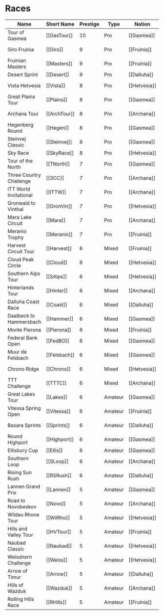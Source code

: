 # Races

| Name           | Short Name | Prestige | Type | Nation | Terrain | Length |
|----------------|------------|----------|------|--------|---------|--------|
| Tour of Gasmea | [[GasTour]] | 10 | Pro | [[Gasmea]] | [[HillyMountain]] | 21 Stages
| Giro Fruinia | [[Giro]] | 9 | Pro | [[Fruinia]] | [[Hilly]] | 21 Stages
| Fruinian Masters | [[Masters]] | 9 | Pro | [[Fruinia]] | [[Hilly]] |
| Desert Sprint | [[Desert]] | 9 | Pro | [[Dalluha]] | [[Flat]] |
| Vista Hetvesia | [[Vista]] | 8 | Pro | [[Hetvesia]] | [[Mountain]] | 14 Stages
| Great Plains Tour | [[Plains]] | 8 | Pro | [[Gasmea]] | [[Flat]] | 14 Stages
| Archana Tour | [[ArchTour]] | 8 | Pro | [[Archana]] | [[Hilly]] | 14 Stages
| Hegenberg Round | [[Hegen]] | 8 | Pro | [[Gasmea]] | [[Cobble]] |
| Steinvej Classic | [[Steinvej]] | 8 | Pro | [[Gasmea]] | [[Cobble]]
| Sky Race | [[SkyRace]] | 8 | Pro | [[Hetvesia]] | [[Mountain]] | 
| Tour of the North | [[TNorth]] | 7 | Pro | [[Gasmea]] | [[Cobble]] | 7 Stages
| Three Country Challenge | [[3CC]] | 7 | Pro | [[Archana]] | [[FlatHilly]] | 7 Stages
| ITT World Invitational | [[ITTW]] | 7 | Pro | [[Archana]] | [[Hilly]][[TT]] | 5 Stages
| Gronwald to Vinthal | [[GronVin]] | 7 | Pro | [[Hetvesia]] | [[Hilly]]
| Mara Lake Circuit | [[Mara]] | 7 | Pro | [[Archana]] | [[FlatHilly]] |
| Meranio Trophy | [[Meranio]] | 7 | Pro | [[Fruinia]] | [[HillyMountain]] |
| Harvest Circuit Tour | [[Harvest]] | 6 | Mixed | [[Fruinia]] | [[FlatHilly]] | 7 Stages
| Cloud Peak Circle | [[Cloud]] | 6 | Mixed | [[Hetvesia]] | [[HillyMountain]] | 6 Stages
| Southern Alps Tour | [[SAlps]] | 6 | Mixed | [[Hetvesia]] | [[Mountain]] | 6 Stages
| Hinterlands Tour | [[Hinter]] | 6 | Mixed | [[Archana]] | [[Hilly]] | 6 Stages
| Dalluha Coast Race | [[Coast]] | 6 | Mixed | [[Dalluha]] | [[Flat]] | 5 Stages
| Daalbeck to Hammersbach | [[Hammer]] | 6 | Mixed | [[Gasmea]] | [[Cobble]] | 5 Stages 
| Monte Pierona | [[Pierona]] | 6 | Mixed | [[Fruinia]] | [[HillyMountain]] |
| Federal Bank Open | [[FedBO]] | 6 | Mixed | [[Gasmea]] | [[FlatHilly]] |
| Muur de Felsbach | [[Felsbach]] | 6 | Mixed | [[Gasmea]] | [[Cobble]] |
| Chrono Ridge | [[Chrono]] | 6 | Mixed | [[Hetvesia]] | [[Mountain]] [[TT]] |
| TTT Challenge | [[TTTC]] | 6 | Mixed | [[Archana]] | [[Flat]][[TT]] |
| Great Lakes Tour | [[Lakes]] | 6 | Amateur | [[Gasmea]] | [[FlatHilly]] | 5 Stages
| Vitessa Spring Open | [[Vitessa]] | 6 | Amateur | [[Fruinia]] | [[Mountain]] | 4 Stages
| Basara Sprints | [[Sprints]] | 6 | Amateur | [[Dalluha]] | [[Flat]] | 4 Stages 
| Round Highport | [[Highport]] | 6 | Amateur | [[Gasmea]] | [[Cobble]] | 
| Ellisbury Cup | [[Ellis]] | 6 | Amateur | [[Gasmea]] | [[Flat]] |
| Southern Loop | [[SLoop]] | 6 | Amateur | [[Archana]] | [[Hilly]] |
| Rising Sun Rush | [[RSRush]] | 6 | Amateur | [[Dalluha]] | [[Flat]] |
| Lannen Grand Prix | [[Lannen]] | 5 | Amateur | [[Gasmea]] | [[HillyMountain]] | 4 Stages 
| Road to Novobeskov | [[Novo]] | 5 | Amateur | [[Archana]] | [[FlatHilly]] | 3 Stages
| Wildau Rhone Tour | [[WilRho]] |  5 | Amateur | [[Hetvesia]] | [[Hilly]] | 3 Stages
| Hills and Valley Tour | [[HVTour]] | 5 | Amateur  | [[Fruinia]] | [[Hilly]] | 3 Stages
| Naubad Classic | [[Naubad]] | 5 | Amateur | [[Hetvesia]] | [[HillyMountain]] |
| Weisshorn Challenge | [[Weiss]] | 5 | Amateur | [[Hetvesia]] | [[Mountain]] | 
| Arrow of Timur | [[Arrow]] | 5 | Amateur | [[Dalluha]] | [[Flat]] |
| Hills of Wazduk | [[Wazduk]] | 5 | Amateur | [[Archana]] | [[Hilly]] |
| Rolling Hills Race | [[RHills]] | 5 | Amateur | [[Fruinia]] | [[FlatHilly]] |
